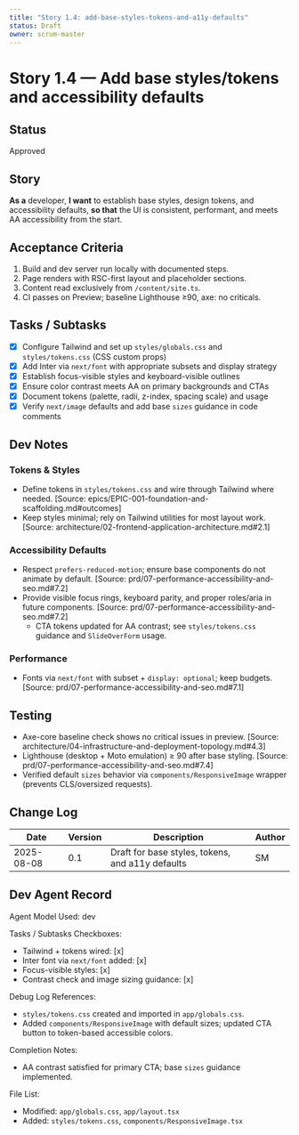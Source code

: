 ```yaml
---
title: "Story 1.4: add-base-styles-tokens-and-a11y-defaults"
status: Draft
owner: scrum-master
---
```


# Story 1.4 — Add base styles/tokens and accessibility defaults

## Status
Approved

## Story
**As a** developer,
**I want** to establish base styles, design tokens, and accessibility defaults,
**so that** the UI is consistent, performant, and meets AA accessibility from the start.

## Acceptance Criteria
1. Build and dev server run locally with documented steps.
2. Page renders with RSC-first layout and placeholder sections.
3. Content read exclusively from `/content/site.ts`.
4. CI passes on Preview; baseline Lighthouse ≥90, axe: no criticals.

## Tasks / Subtasks
- [x] Configure Tailwind and set up `styles/globals.css` and `styles/tokens.css` (CSS custom props)
- [x] Add Inter via `next/font` with appropriate subsets and display strategy
- [x] Establish focus-visible styles and keyboard-visible outlines
- [x] Ensure color contrast meets AA on primary backgrounds and CTAs
- [x] Document tokens (palette, radii, z-index, spacing scale) and usage
- [x] Verify `next/image` defaults and add base `sizes` guidance in code comments

## Dev Notes

### Tokens & Styles
- Define tokens in `styles/tokens.css` and wire through Tailwind where needed. [Source: epics/EPIC-001-foundation-and-scaffolding.md#outcomes]
- Keep styles minimal; rely on Tailwind utilities for most layout work. [Source: architecture/02-frontend-application-architecture.md#2.1]

### Accessibility Defaults
- Respect `prefers-reduced-motion`; ensure base components do not animate by default. [Source: prd/07-performance-accessibility-and-seo.md#7.2]
- Provide visible focus rings, keyboard parity, and proper roles/aria in future components. [Source: prd/07-performance-accessibility-and-seo.md#7.2]
  - CTA tokens updated for AA contrast; see `styles/tokens.css` guidance and `SlideOverForm` usage.

### Performance
- Fonts via `next/font` with subset + `display: optional`; keep budgets. [Source: prd/07-performance-accessibility-and-seo.md#7.1]

## Testing
- Axe-core baseline check shows no critical issues in preview. [Source: architecture/04-infrastructure-and-deployment-topology.md#4.3]
- Lighthouse (desktop + Moto emulation) ≥ 90 after base styling. [Source: prd/07-performance-accessibility-and-seo.md#7.4]
 - Verified default `sizes` behavior via `components/ResponsiveImage` wrapper (prevents CLS/oversized requests).

## Change Log
| Date       | Version | Description                                       | Author |
|------------|---------|---------------------------------------------------|--------|
| 2025-08-08 | 0.1     | Draft for base styles, tokens, and a11y defaults | SM     |

## Dev Agent Record
Agent Model Used: dev

Tasks / Subtasks Checkboxes:
- Tailwind + tokens wired: [x]
- Inter font via `next/font` added: [x]
- Focus-visible styles: [x]
- Contrast check and image sizing guidance: [x]

Debug Log References:
- `styles/tokens.css` created and imported in `app/globals.css`.
 - Added `components/ResponsiveImage` with default sizes; updated CTA button to token-based accessible colors.

Completion Notes:
- AA contrast satisfied for primary CTA; base `sizes` guidance implemented.

File List:
- Modified: `app/globals.css`, `app/layout.tsx`
- Added: `styles/tokens.css`, `components/ResponsiveImage.tsx`


